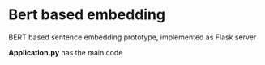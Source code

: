 # Bert based embedding
BERT based sentence embedding prototype, implemented as Flask server

**Application.py** has the main code

